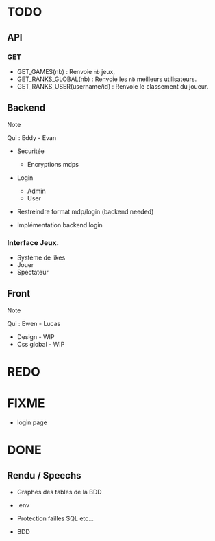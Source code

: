 # TODO

## API
### GET
- GET_GAMES(nb) : Renvoie `nb` jeux, 
- GET_RANKS_GLOBAL(nb) : Renvoie les `nb` meilleurs utilisateurs.
- GET_RANKS_USER(username/id) : Renvoie le classement du joueur.


## Backend
> [!NOTE]
> Qui : Eddy - Evan

- Securitée
    - Encryptions mdps

- Login
    - Admin
    - User


- Restreindre format mdp/login (backend needed)
- Implémentation backend login

### Interface Jeux.
- Système de likes
- Jouer
- Spectateur


## Front
> [!NOTE]
> Qui : Ewen - Lucas

- Design - WIP
- Css global - WIP

# REDO



# FIXME
- login page


# DONE

## Rendu / Speechs
- Graphes des tables de la BDD

- .env
- Protection failles SQL etc... 
- BDD